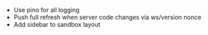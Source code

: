 - Use pino for all logging
- Push full refresh when server code changes via ws/version nonce
- Add sidebar to sandbox layout

